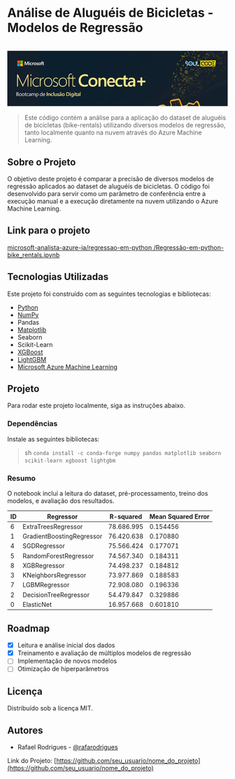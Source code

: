 # Análise de Aluguéis de Bicicletas - Modelos de Regressão
<br>
<img src="https://github.com/rafarodrigues/microsoft-analista-azure-ia/blob/53cf1831d887cbcaad03cfc35b61cb0cd6b90938/regressao-em-python/dados/header.jpg?raw=true" width="700" alt="exemplo imagem">

> Este código contém a análise para a aplicação do dataset de aluguéis de bicicletas (bike-rentals) utilizando diversos modelos de regressão, tanto localmente quanto na nuvem através do Azure Machine Learning.

## Sobre o Projeto

O objetivo deste projeto é comparar a precisão de diversos modelos de regressão aplicados ao dataset de aluguéis de bicicletas. O código foi desenvolvido para servir como um parâmetro de conferência entre a execução manual e a execução diretamente na nuvem utilizando o Azure Machine Learning.

## Link para o projeto

<a href="https://github.com/rafarodrigues/microsoft-analista-azure-ia/blob/main/regressao-em-python/Regress%C3%A3o-em-python-bike_rentals.ipynb" target="_blank">microsoft-analista-azure-ia/regressao-em-python
/Regressão-em-python-bike_rentals.ipynb</a>


## Tecnologias Utilizadas

Este projeto foi construído com as seguintes tecnologias e bibliotecas:

- [Python](https://www.python.org/)
- [NumPy](https://numpy.org/)
- Pandas
- [Matplotlib](https://matplotlib.org/)
- Seaborn
- Scikit-Learn
- [XGBoost](https://xgboost.readthedocs.io/en/latest/)
- [LightGBM](https://lightgbm.readthedocs.io/en/latest/)
- [Microsoft Azure Machine Learning](https://azure.microsoft.com/en-us/services/machine-learning/)

## Projeto

Para rodar este projeto localmente, siga as instruções abaixo.

### Dependências

Instale as seguintes bibliotecas:

>  sh
> `conda install -c conda-forge numpy pandas matplotlib seaborn scikit-learn xgboost lightgbm`

### Resumo

O notebook inclui a leitura do dataset, pré-processamento, treino dos modelos, e avaliação dos resultados.

| ID | Regressor                 | R-squared  | Mean Squared Error |
|----|---------------------------|------------|--------------------|
| 6  | ExtraTreesRegressor       | 78.686.995 | 0.154456           |
| 1  | GradientBoostingRegressor | 76.420.638 | 0.170880           |
| 4  | SGDRegressor              | 75.566.424 | 0.177071           |
| 5  | RandomForestRegressor     | 74.567.340 | 0.184311           |
| 8  | XGBRegressor              | 74.498.237 | 0.184812           |
| 3  | KNeighborsRegressor       | 73.977.869 | 0.188583           |
| 7  | LGBMRegressor             | 72.908.080 | 0.196336           |
| 2  | DecisionTreeRegressor     | 54.479.847 | 0.329886           |
| 0  | ElasticNet                | 16.957.668 | 0.601810           |

## Roadmap

- [x]  Leitura e análise inicial dos dados
- [x]  Treinamento e avaliação de múltiplos modelos de regressão
- [ ]  Implementação de novos modelos
- [ ]  Otimização de hiperparâmetros

## Licença

Distribuído sob a licença MIT.

## Autores

- Rafael Rodrigues - [@rafarodrigues](https://github.com/rafarodrigues)

Link do Projeto: [https://github.com/seu_usuario/nome_do_projeto](https://github.com/seu_usuario/nome_do_projeto)